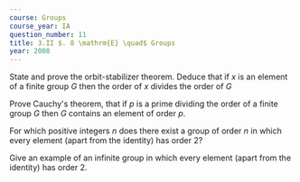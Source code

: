 ```yaml
---
course: Groups
course_year: IA
question_number: 11
title: 3.II $. 8 \mathrm{E} \quad$ Groups
year: 2008
---
```



State and prove the orbit-stabilizer theorem. Deduce that if $x$ is an element of a finite group $G$ then the order of $x$ divides the order of $G$

Prove Cauchy's theorem, that if $p$ is a prime dividing the order of a finite group $G$ then $G$ contains an element of order $p$.

For which positive integers $n$ does there exist a group of order $n$ in which every element (apart from the identity) has order 2?

Give an example of an infinite group in which every element (apart from the identity) has order $2 .$